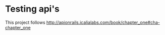 # Testing api's

This project follows http://apionrails.icalialabs.com/book/chapter_one#cha-chapter_one

